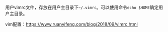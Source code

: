 用户vimrc文件，存放在用户主目录下`~/.vimrc`。可以使用命令`echo $HOME`确定用户主目录。

vim配置：https://www.ruanyifeng.com/blog/2018/09/vimrc.html

